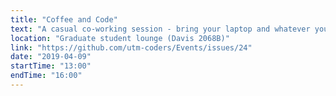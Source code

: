 ```yaml
---
title: "Coffee and Code"
text: "A casual co-working session - bring your laptop and whatever you're working on!"
location: "Graduate student lounge (Davis 2068B)"
link: "https://github.com/utm-coders/Events/issues/24"
date: "2019-04-09"
startTime: "13:00"
endTime: "16:00"
---
```

